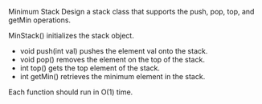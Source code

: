 Minimum Stack
Design a stack class that supports the push, pop, top, and getMin operations.

MinStack() initializes the stack object.
* void push(int val) pushes the element val onto the stack.
* void pop() removes the element on the top of the stack.
* int top() gets the top element of the stack.
* int getMin() retrieves the minimum element in the stack.

Each function should run in O(1) time.